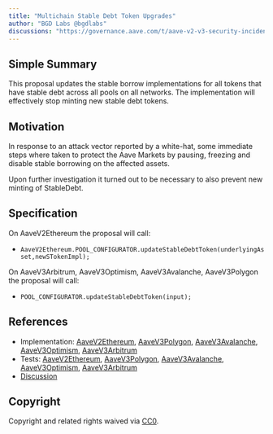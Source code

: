 ```yaml
---
title: "Multichain Stable Debt Token Upgrades"
author: "BGD Labs @bgdlabs"
discussions: "https://governance.aave.com/t/aave-v2-v3-security-incident-04-11-2023/15335/26"
---
```


## Simple Summary

This proposal updates the stable borrow implementations for all tokens that have stable debt across all pools on all networks.
The implementation will effectively stop minting new stable debt tokens.

## Motivation

In response to an attack vector reported by a white-hat, some immediate steps where taken to protect the Aave Markets by pausing, freezing and disable stable borrowing on the affected assets.

Upon further investigation it turned out to be necessary to also prevent new minting of StableDebt.

## Specification

On AaveV2Ethereum the proposal will call:

- `AaveV2Ethereum.POOL_CONFIGURATOR.updateStableDebtToken(underlyingAsset,newSTokenImpl);`

On AaveV3Arbitrum, AaveV3Optimism, AaveV3Avalanche, AaveV3Polygon the proposal will call:

- `POOL_CONFIGURATOR.updateStableDebtToken(input);`

## References

- Implementation: [AaveV2Ethereum](https://github.com/bgd-labs/aave-proposals-v3/blob/main/src/20231106_Multi_DebtTokenUpdates/AaveV2Ethereum_DebtTokenUpdates_20231106.sol), [AaveV3Polygon](https://github.com/bgd-labs/aave-proposals-v3/blob/main/src/20231106_Multi_DebtTokenUpdates/AaveV3Polygon_DebtTokenUpdates_20231106.sol), [AaveV3Avalanche](https://github.com/bgd-labs/aave-proposals-v3/blob/main/src/20231106_Multi_DebtTokenUpdates/AaveV3Avalanche_DebtTokenUpdates_20231106.sol), [AaveV3Optimism](https://github.com/bgd-labs/aave-proposals-v3/blob/main/src/20231106_Multi_DebtTokenUpdates/AaveV3Optimism_DebtTokenUpdates_20231106.sol), [AaveV3Arbitrum](https://github.com/bgd-labs/aave-proposals-v3/blob/main/src/20231106_Multi_DebtTokenUpdates/AaveV3Arbitrum_DebtTokenUpdates_20231106.sol)
- Tests: [AaveV2Ethereum](https://github.com/bgd-labs/aave-proposals-v3/blob/main/src/20231106_Multi_DebtTokenUpdates/AaveV2Ethereum_DebtTokenUpdates_20231106.t.sol), [AaveV3Polygon](https://github.com/bgd-labs/aave-proposals-v3/blob/main/src/20231106_Multi_DebtTokenUpdates/AaveV3Polygon_DebtTokenUpdates_20231106.t.sol), [AaveV3Avalanche](https://github.com/bgd-labs/aave-proposals-v3/blob/main/src/20231106_Multi_DebtTokenUpdates/AaveV3Avalanche_DebtTokenUpdates_20231106.t.sol), [AaveV3Optimism](https://github.com/bgd-labs/aave-proposals-v3/blob/main/src/20231106_Multi_DebtTokenUpdates/AaveV3Optimism_DebtTokenUpdates_20231106.t.sol), [AaveV3Arbitrum](https://github.com/bgd-labs/aave-proposals-v3/blob/main/src/20231106_Multi_DebtTokenUpdates/AaveV3Arbitrum_DebtTokenUpdates_20231106.t.sol)
- [Discussion](https://governance.aave.com/t/aave-v2-v3-security-incident-04-11-2023/15335/26)

## Copyright

Copyright and related rights waived via [CC0](https://creativecommons.org/publicdomain/zero/1.0/).
